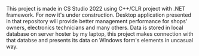 This project is made in CS Studio 2022 using C++/CLR project with .NET framework. For now it's under construction.
Desktop application presented in that repository  will provide better management performance for shops' owners, electronics technicians and many others.
Data is stored in local database on server hoster by my laptop, this project makes connection with that databse and presents its data on WIndows form's elements in uncasual way.
